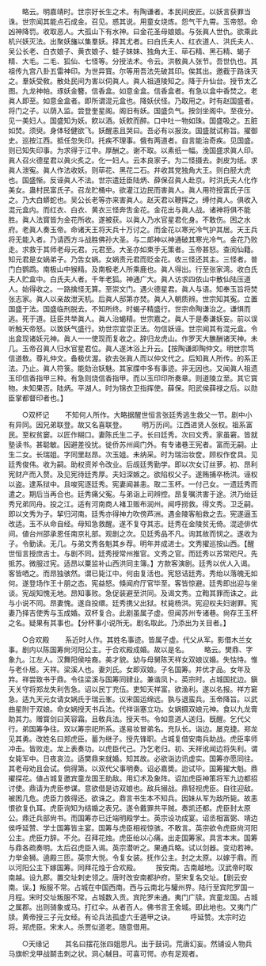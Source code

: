 <!-- { "loadSidebar": true } -->
　　略云。明嘉靖时。世宗好长生之术。有陶谦者。本民间皮匠。以妖言获罪当诛。世宗闻其能点石成金。召见。惑其说。用童女烧炼。怨气干九霄。玉帝怒。命凶神降罚。收取恶人。大孤山下有水神。曰金花圣母娘娘。与张眞人世仇。欲乘此机兴妖灭法。出聚妖旛以集羣妖。择其尤者。曰白氏夫人、红衣道人、洪氏夫人、吴公长老、白衣娘子、黄衣娘子、蛙子妹妹、独角大王、荜石精、黑石精、蝎子精、大毛。二毛、狐仙、七怪等。分授法术。令云。洪敎眞人张节。吾世仇也。其祖传九宫八卦五雷神印。为世异寳。尔等用吾法先破其印。俟其出。邀截于路诛灭之。羣妖受敎。散处民间为害以伺眞人。眞人祖道陵知之。降于升仙台。授节太乙图。九龙神帕。琢妖金簪。信香盒。如意金盒。信香盒者。有急以盒中香焚之。老眞人即至。如意金盒者。即所谓混元盒也。降妖伏怪。乃取用之。时有赵国盛者。将门之子。以荫入监。尝登奎星阁。阁旧有妖。国盛负气。按剑坐阁中。至夜分。见一美妇人。国盛知为妖。飮以酒。妖飮而醉。口中吐一物如珠。国盛吸之。五脏如焚。须臾。身体轻健欲飞。妖醒恚且哭曰。吾必有以报汝。国盛就试称旨。擢御史。巡按江西。抵任忽失印。托疾不理事。俄有两道者。自言能治奇疾。见国盛。则已知失印事。为求得于江中。厚酬之。谢不取。以素纸一幅。浼国盛求眞人印。眞人召火德星君以眞火炙之。化一妇人。云本良家子。为二怪摄去。剥皮为纸。求眞人泄寃。眞人作法收妖。则荜花、黑花二石。幷收其党独角大王。则白胫大虎也。国盛惭。反诬眞人不法。世宗遣廷臣陆炳、薛保召眞人赴京。时洪氏夫人化作美女。蛊村民富氏子。召龙贮桶中。欲灌江边民而害眞人。眞人用符授富氏子压之。乃大白蟒蛇也。吴公长老等亦来害眞人。赵天君以鞭挥之。缚付眞人。俱收入混元盒内。而红衣、白衣、黄衣三怪奔吿金花。金花出与眞人战。诸神将俱不能胜。眞人法寳皆为金花所收。遂被获。以眞人乃水官星君化身。不敢伤。困之水府。老眞人奏玉帝。命诸天王将天兵十万讨之。而金花以寒光冷气护其居。天王兵将无能入者。乃请西方斗战胜佛孙大圣。与二郞神以神通破其寒光冷气。金花乃败走。求救于其师老母元君。元君至。大圣亦如束手无策者。玉帝甚怒。查阅仙籍。知元君是女娲弟子。乃吿女娲。女娲责元君而贬金花。收三怪还其主。三怪者。普门白鹦鹉。南极山中猴精。及南极老人所乘鹿也。眞人得出。行至张家湾。收白氏夫人贮盒中。白氏夫人者。千年老狐。神通广大。眞人访求四依山中散仙陆压道人。始得收之。一路擒怪无算。至崇文门。遇火德星君。眞人与语。知奉玉旨将焚张志家。眞人以亲故泄天机。后眞人邸第亦焚。眞人入朝质辨。世宗知其寃。立置国盛于法。国盛临刑脱去。不知所终。时蝎子精盛行。世宗命陶谦治之。谦惧而逃。死于道。廷臣共举眞人。眞人治蝎精。世宗嘉之。眞人于是奏谦妖妄。前以误听触天帝怒。以致妖气盛行。劝世宗宜崇正法。勿信妖诬。世宗闻其有混元盒。令出盒现诸妖元神。眞人一一使现而复收之。辞归龙虎山。作罗天大醮酬诸天神。未几。玉帝召眞人归水官星君位。眞人遂沐浴上升云。【按陶谦即陶仲文。明世宗笃信道敎。尊礼仲文。备极优渥。欲去张眞人而以仲文代之。后知眞人所传。的系正法。乃止。眞人符箓。能劾治妖魅。其家牒中多有事迹。非无因也。又闻眞人祖遗玉印信香指甲三种。有急则烧信香指甲。而以玉印印所奏章。则道陵立至。其它寳物。未知果否。陆炳。平湖人。时为锦衣卫指挥使。薛保。阳武侯薛禄之后。以勋臣掌都督印者也。】 

　　○双杯记 
　　不知何人所作。大略据醒世恒言张廷秀逃生救父一节。剧中小有异同。因兄弟联登。故又名喜联登。 
　　明万历间。江西进贤人张权。祖系富民。至权贫窭。以匠作糊口。妻陈氏生二子。长曰廷秀。次曰文秀。家虽窘。皆就塾读书。甚聪敏。因避差役扰。徙侨苏州阊门外。有专诸巷王宪者。富而无嗣。止生二女。长瑞姐。字同里赵昂。次玉姐。未纳采。时为瑞治妆奁。顾权作奁具。见廷秀俊伟。收为嗣。助权资斧令改业。后觇廷秀勤学。即以次女订丝萝。初、昂利宪财产而入赘。及见宪待廷秀厚。夫妇深嫉之。欲陷权父子。遂贿捕卒杨洪。诬权以盗。逮系狱中。且唆宪逐廷秀。宪妻闻甚恚。取二玉杯。一付己女。一遗廷秀而遣之。期后当再合也。廷秀痛父寃。与弟诣上司辨控。昂复嘱洪害于途。洪乃绐廷秀兄弟同舟。投之江。适有河南商人褚卫贩布润州。闻呼捞救。得文秀。卫乏嗣。即以文秀为子。挈归河南。廷秀亦得神力吹傍芦洲。遇金陵客船救之去。宪遂逼玉改适。玉不从命自经。母知急救醒。遂不复夺其志。廷秀在金陵贫无倚。混迹俳优间。値台州邵承恩任南京礼部。观剧之次。见廷秀品不凡。询其故而悯之。遂收为子。令勤读。无几。与弟文秀各魁其乡荐。明年并成进士。文秀擢巡按山西。【醒世恒言授庶吉士。与剧不同。廷秀授常州推官。文秀之官。而廷秀以苏常咫尺。先抵苏。微服过宪。适昂以粟监补山西洪同主簿。】方款客演剧。廷秀以优人入谒。客皆哂之。而昂独骇然。谓已毙江中。何由复活也。宪怒诘廷秀。秀绐以落魄无如何。遂登场作王十朋之态。宪益怒。倏闻府厅官毕至。客皆惊避。廷秀即出迎与坐谈。宪觇知愧无地。昂知事败。急促装避至洪同。及谒文秀。立鞫其罪而诛之。此与小说不同。昂妻愧。遂自投缳。廷秀携父出狱。杖毙杨洪。宪迎权夫妇谢罪。宪妻乃择吉使秀与玉成婚。双杯复合。此剧虽属子虚。但闻苏州专诸巷。尙存王玉杯之名。疑果有其事也。【分杯事小说所无。剧名取此。乃添出为关目者。】 

　　○合欢殿 
　　系近时人作。其姓名事迹。皆属子虚。代父从军。影借木兰女事。剧内以陈国筹尙河阳公主。于合欢殿成婚。故以是名。 
　　略云。樊鼎、字象九。江左人。汉舞阳侯哙裔。美才貌。幼与母舅陈天祥女双娘议婚。失怙恃。惟与老仆居。天祥。梁溪人也。妻刘氏。女即双娘。子名国筹。并优才品。女年及筓。祥尝致书于鼎。令往梁溪与国筹同肄业。兼谐凤卜。英宗时。占城国扰边。鎭天关守将郑龙失利吿急。诏以民丁充伍。吏知天祥富。欲渔利。遂以名报。祥方窘急。适九天元女请女娲氏于瑞云峯。议宋国运绵远。孰与退蛮兵。玉帝降旨。以武曲星附于双娘。命女娲授天书兵法。代祥诣塞立功。女娲摄双娘元神。食以九龙膏助其力。赠寳剑曰芙容霜。且敎兵法。授天书。令如意道人送归。旣醒。乞代父行。弟国筹争往。双以筹宗祀所系。遂易妆冒弟名。充队长。诣边。屡克捷。郑龙见其勇。改姓名曰郑虎臣。蓄为继子。授先锋职。占城复借安南兵助战。虎臣率师冲击。皆败走。龙上表奏功。以虎臣代己。乃乞老归。初、天祥讹闻边将失利。谓女毙军中。日夜哀泣。适樊鼎来就婚。知其故。必欲诣边讯虚实。国筹亦愿同往。其老母劝且会试。倘得第。以双代父事明奏。诏必嘉奬。迨试毕。国筹擢大魁。鼎擢探花。値占城复邀宾童龙国王助敌。用幻术及象阵。诏加虎臣神策将军九边都招讨使。鼎请为虎臣参谋。意欲借是访双娘也。敌兵搦战。鼎轻视虎臣。自往迎敌。被困几危。虎臣力救得还。欲诛之。鼎言书生本不知兵。因妹从军为敌所毙。故恚恨欲复仇耳。虎臣询知为结婚之表兄。遂令戴罪共平贼。奏凯还都。虎臣封太原公。鼎迁兵部尙书。而国筹亦已迁端明殿学士。英宗设功成宴。诏丞相富弼、靖边侯呼延赞、学士国筹皆主宴。国筹与虎臣相视惊骇。不敢言。英宗欲令虎臣尙河阳公主。虎臣力辞。不允。召拜花烛。虎臣绐以心痛。出走国筹家。具言本末。国筹与鼎各疏奏明。太后召虎臣入谒。英宗潜听之。果通兵略。试以剑器。变动若神。力举金狮。遶殿三匝。英宗大悦。令复女装。抚作公主。封之太原。以嫁于鼎。而以河阳公主下嫁国筹。同拜花烛于合欢殿。 
　　按安南。古南越地。汉武帝时取南越。设九郡。置交址刺史领之。唐时改安南都护府。至宋复名交址。【剧云安南。误。】叛服不常。占城在中国西南。西与云南北与驩州界。陆行至宾陀罗国一月程。宋时交址叛服不常。占城数入贡。宾陀罗未通。夷门广牍。宾童龙国。占城之属郡。出则骑象或马。打红伞。从者百人。佛书言王舍城。即此地也。又夷门广牍。黄帝授三子元女经。有论兵法孤虚六壬遁甲之诀。 
　　呼延赞。太宗时边将。郑虎臣。宋末人。杀贾似道老。随意借用。 

　　○天缘记 
　　其名曰摆花张四姐思凡。出于鼓词。荒唐幻妄。然铺设人物兵马旗帜戈甲战鬬击刺之状。洞心駴目。可喜可愕。亦有足观者。 
